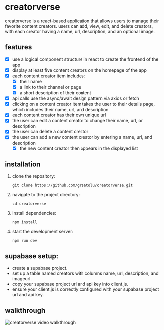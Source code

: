 # creatorverse

creatorverse is a react-based application that allows users to manage their favorite content creators. users can add, view, edit, and delete creators, with each creator having a name, url, description, and an optional image.

## features

- [x] use a logical component structure in react to create the frontend of the app
- [x] display at least five content creators on the homepage of the app
- [x] each content creator item includes:
  - [x] their name
  - [x] a link to their channel or page
  - [x] a short description of their content
- [x] api calls use the async/await design pattern via axios or fetch
- [x] clicking on a content creator item takes the user to their details page, which includes their name, url, and description
- [x] each content creator has their own unique url
- [x] the user can edit a content creator to change their name, url, or description
- [x] the user can delete a content creator
- [x] the user can add a new content creator by entering a name, url, and description
  - [x] the new content creator then appears in the displayed list

## installation

1. clone the repository:

   `git clone https://github.com/greatolu/creatorverse.git`

2. navigate to the project directory:

   `cd creatorverse`

3. install dependencies:

   `npm install`

4. start the development server:

   `npm run dev`

## supabase setup:

- create a supabase project.
- set up a table named creators with columns name, url, description, and imageurl.
- copy your supabase project url and api key into client.js.
- ensure your client.js is correctly configured with your supabase project url and api key.

## walkthrough

![creatorverse video walkthrough](/creatorverse/crv.gif)
